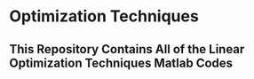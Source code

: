 # Optimization Techniques

## This Repository Contains All of the Linear Optimization Techniques Matlab Codes 
